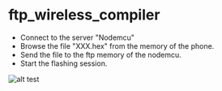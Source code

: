 # ftp_wireless_compiler

- Connect to the server "Nodemcu"
- Browse the file "XXX.hex" from the memory of the phone.
- Send the file to the ftp memory of the nodemcu.
- Start the flashing session.

![alt test](http://nathanhue.com/src/ftp-server.jpg)

